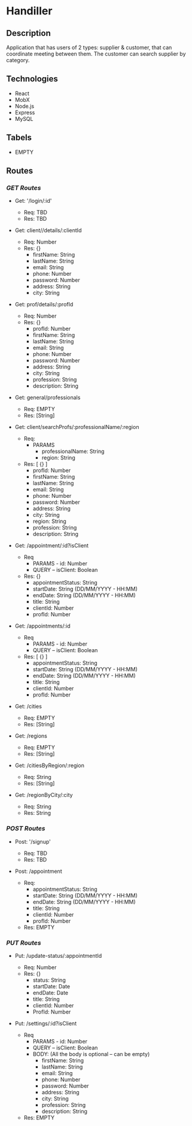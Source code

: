 # Handiller

## **Description**
Application that has users of 2 types: supplier & customer, that can coordinate meeting between them. The customer can search supplier by category.

## **Technologies**
*	React
*	MobX
*	Node.js
*	Express
*	MySQL

## **Tabels**

* EMPTY

## **Routes**

### *GET Routes*
* Get: '/login/:id' 
    * Req: TBD
    * Res: TBD

* Get: client//details/:clientId
    * Req: Number
    * Res: {}
	    * firstName: String
	    * lastName: String
	    * email: String
	    * phone: Number
	    * password: Number
	    * address: String
	    * city: String

* Get: prof/details/:profId
    * Req: Number
    * Res: {}
	    * profId: Number
	    * firstName: String
	    * lastName: String
	    * email: String
	    * phone: Number
	    * password: Number
	    * address: String
	    * city: String
	    * profession: String
	    * description: String

* Get: general/professionals
    * Req: EMPTY
    * Res: [String]

* Get: client/searchProfs/:professionalName/:region
    * Req:  
        * PARAMS
            * professionalName: String
            * region: String
    * Res: [ {} ]
        * profId: Number
        * firstName: String
        * lastName: String
        * email: String
        * phone: Number
        * password: Number
        * address: String
        * city: String
        * region: String
        * profession: String
        * description: String

* Get: /appointment/:id?isClient
    * Req
        * PARAMS - id: Number
        * QUERY – isClient: Boolean
    * Res: {}
        * appointmentStatus: String
        * startDate: String (DD/MM/YYYY - HH:MM)
        * endDate: String (DD/MM/YYYY - HH:MM)
        * title: String
        * clientId: Number
        * profId: Number
        
* Get: /appointments/:id
    * Req
        * PARAMS - id: Number
        * QUERY – isClient: Boolean
    * Res: [ {} ]
        * appointmentStatus: String
        * startDate: String (DD/MM/YYYY - HH:MM)
        * endDate: String (DD/MM/YYYY - HH:MM)
        * title: String
        * clientId: Number
        * profId: Number

* Get: /cities
    * Req: EMPTY
    * Res: [String]

* Get: /regions
    * Req: EMPTY
    * Res: [String]

* Get: /citiesByRegion/:region
    * Req: String
    * Res: [String]

* Get: /regionByCity/:city
    * Req: String
    * Res: String


### *POST Routes*

* Post: '/signup' 
    * Req: TBD
    * Res: TBD


* Post: /appointment
    * Req: 
        * appointmentStatus: String
        * startDate: String (DD/MM/YYYY - HH:MM)
        * endDate: String (DD/MM/YYYY - HH:MM)
        * title: String
        * clientId: Number
        * profId: Number
    * Res: EMPTY

### *PUT Routes*
* Put: /update-status/:appointmentId
    * Req: Number
    * Res: {}
        * status: String
        * startDate: Date
        * endDate: Date
        * title: String
        * clientId: Number
        * ProfId: Number

* Put: /settings/:id?isClient
    * Req
        * PARAMS - id: Number
        * QUERY – isClient: Boolean
        * BODY: (All the body is optional – can be empty)
            * firstName: String
            * lastName: String
            * email: String
            * phone: Number
            * password: Number
            * address: String
            * city: String
            * profession: String
            * description: String
    * Res: EMPTY
